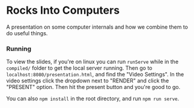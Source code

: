 # Rocks Into Computers
A presentation on some computer internals and how we combine them to do useful things.

### Running
To view the slides, if you're on linux you can run `runServe` while in the `compiled/` folder to get the local server running. Then go to `localhost:8080/presentation.html`, and find the "Video Settings". In the video settings click the dropdown next to "RENDER" and click the "PRESENT" option. Then hit the present button and you're good to go.

You can also `npm install` in the root directory, and run `npm run serve`.